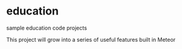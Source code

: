 # education
sample education code projects

This project will grow into a series of useful features built in Meteor
